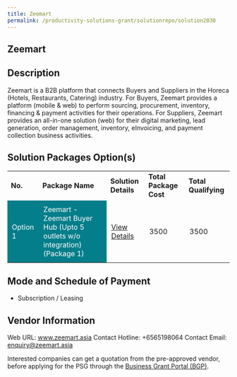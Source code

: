 ```yaml
---
title: Zeemart
permalink: /productivity-solutions-grant/solutionrepo/solution2030
---
```


## Zeemart

## Description

Zeemart is a B2B platform that connects Buyers and Suppliers in the Horeca (Hotels, Restaurants, Catering) industry.  For Buyers, Zeemart provides a platform (mobile & web) to perform sourcing, procurement, inventory, financing & payment activities for their operations. For Suppliers, Zeemart provides an all-in-one solution (web) for their digital marketing, lead generation, order management, inventory, eInvoicing, and payment collection business activities.

## Solution Packages Option(s)

<table>
<tr>
<td><b>No.</b></td>
<td><b>Package Name</b></td>
<td><b>Solution Details</b></td>
<td><b>Total Package Cost</b></td>
<td><b>Total Qualifying</b></td>
</tr>
<tr>
<td style='padding: 10px; background-color: #037E8A; color: #FFFFFF;'>Option 1</td>
<td style='padding: 10px; background-color: #037E8A; color: #FFFFFF;'>Zeemart - Zeemart Buyer Hub (Upto 5 outlets w/o integration) (Package 1)</td>
<td style='padding: 10px;'><a href='https://www.gobusiness.gov.sg/images/psg/Desensitised_Zeemart_Annex_3_CR_wef_24_March_2022_Part_1.pdf' target='_blank'>View Details</a></td>
<td style='padding: 10px;'>3500</td>
<td style='padding: 10px;'>3500</td>
</tr>
</table>

## Mode and Schedule of Payment

 - Subscription / Leasing

## Vendor Information

 Web URL: www.zeemart.asia 
Contact Hotline: +6565198064 
Contact Email: enquiry@zeemart.asia 


Interested companies can get a quotation from the pre-approved vendor, before applying for the PSG through the <a href='https://www.businessgrants.gov.sg/'>Business Grant Portal (BGP)</a>.

<script src="/jquery/resize-tables.js"></script>

